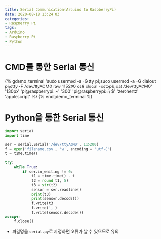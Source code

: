 ```yaml
---
title: Serial Communication(Arduino to RaspberryPi)
date: 2020-08-18 13:24:03
categories:
- Raspberry Pi
tags:
- Arduino
- Raspberry Pi
- Python
---
```

# CMD를 통한 Serial 통신

{% gdemo_terminal 'sudo usermod -a -G tty pi;sudo usermod -a -G dialout pi;stty -F /dev/ttyACM0 raw 115200 cs8 clocal -cstopb;cat /dev/ttyACM0' '130px' 'pi@raspberrypi: ~' '300' 'pi@raspberrypi:~\ $' 'zerohertz' 'applescript' %}
{% endgdemo_terminal %}

<!-- More -->

# Python을 통한 Serial 통신

~~~Python ser.py
import serial
import time

ser = serial.Serial('/dev/ttyACM0', 115200)
f = open('filename.csv', 'w', encoding = 'utf-8')
t = time.time()

try:
    while True:
        if ser.in_waiting != 0:
            t1 = time.time() - t
            t2 = round(t1, 5)
            t3 = str(t2)
            sensor = ser.readline()
            print(t3)
            print(sensor.decode())
            f.write(t3)
            f.write(',')
            f.write(sensor.decode())
except:
    f.close()
~~~

+ 파일명을 `serial.py`로 지정하면 오류가 날 수 있으므로 유의